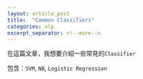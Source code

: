 ```yaml
---
layout: article_post
title:  "Common Classifiers"
categories: nlp
excerpt_separator: <!--more-->
---
```


在這篇文章，我想要介紹一些常見的`Classifier`

包含：`SVM`, `NB`, `Logistic Regression`



